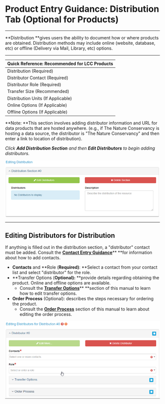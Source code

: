 # Product Entry Guidance: Distribution Tab \(Optional for Products\)

---

**Distribution **gives users the ability to document how or where products are obtained. Distribution methods may include online \(website, database, etc\) or offline \(Delivery via Mail, Library, etc\) options.

---

| Quick Reference: Recommended for LCC Products |
| :--- |
| Distribution \(Required\) |
| Distributor Contact \(Required\) |
| Distributor Role \(Required\) |
| Transfer Size \(Recommended\) |
| Distribution Units \(If Applicable\) |
| Online Options \(If Applicable\) |
| Offline Options \(If Applicable\) |

**Note: **This section involves adding distributor information and URL for data products that are hosted anywhere. \(e.g., if The Nature Conservancy is hosting a data source, the distributor is "The Nature Conservancy" and then enter a link to location of distribution\).

_Click **Add Distribution Section** and then **Edit Distributors** to begin adding distributors._

![](/assets/editing_distributors.png)

---

## Editing Distributors for Distribution

If anything is filled out in the distribution section, a "distributor" contact must be added. Consult the [**Contact Entry Guidance**](/contacts.md)** **for information about how to add contacts.

* **Contacts** and **Role \(**Required\)**: **Select a contact from your contact list and select "distributor" for the role. 
* **Transfer Options \(**Optional\):** **provide details regarding obtaining the product. Online and offline options are available.
  * Consult the [**Transfer Options**](/edit-distributors.md)** **section of this manual to learn how to edit transfer options.
* **Order Process** \(Optional\): describes the steps necessary for ordering the product. 
  * Consult the [**Order Process**](/order-process.md) section of this manual to learn about editing the order process.

![](/assets/editing_distributors_for_distribution_window.png)

